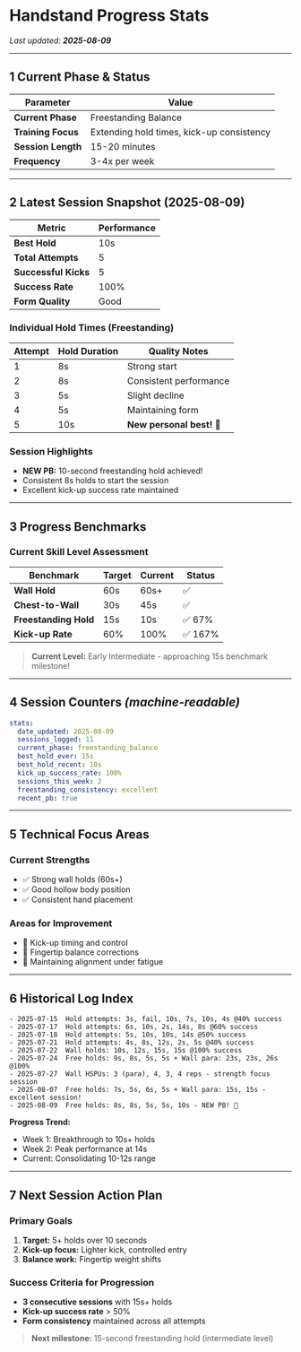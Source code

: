 # Handstand Progress Stats

*Last updated: **2025-08-09***

---

## 1 Current Phase & Status

| Parameter            | Value                                    |
| -------------------- | ---------------------------------------- |
| **Current Phase**    | Freestanding Balance                     |
| **Training Focus**   | Extending hold times, kick-up consistency|
| **Session Length**   | 15-20 minutes                           |
| **Frequency**        | 3-4x per week                           |

---

## 2 Latest Session Snapshot (2025-08-09)

| Metric               | Performance |
| -------------------- | ----------- |
| **Best Hold**        | 10s         |
| **Total Attempts**   | 5           |
| **Successful Kicks** | 5           |
| **Success Rate**     | 100%        |
| **Form Quality**     | Good        |

### Individual Hold Times (Freestanding)
| Attempt | Hold Duration | Quality Notes                    |
| ------- | ------------- | -------------------------------- |
| 1       | 8s            | Strong start                     |
| 2       | 8s            | Consistent performance           |
| 3       | 5s            | Slight decline                   |
| 4       | 5s            | Maintaining form                 |
| 5       | 10s           | **New personal best!** 🎉        |

### Session Highlights
- **NEW PB:** 10-second freestanding hold achieved!
- Consistent 8s holds to start the session
- Excellent kick-up success rate maintained

---

## 3 Progress Benchmarks

### Current Skill Level Assessment

| Benchmark            | Target | Current | Status |
| -------------------- | ------ | ------- | ------ |
| **Wall Hold**        | 60s    | 60s+    | ✅      |
| **Chest-to-Wall**    | 30s    | 45s     | ✅      |  
| **Freestanding Hold**| 15s    | 10s     | ✅ 67%  |
| **Kick-up Rate**     | 60%    | 100%    | ✅ 167% |

> **Current Level:** Early Intermediate - approaching 15s benchmark milestone!

---

## 4 Session Counters *(machine-readable)*

```yaml
stats:
  date_updated: 2025-08-09
  sessions_logged: 11
  current_phase: freestanding_balance
  best_hold_ever: 15s
  best_hold_recent: 10s
  kick_up_success_rate: 100%
  sessions_this_week: 2
  freestanding_consistency: excellent
  recent_pb: true
```

---

## 5 Technical Focus Areas

### Current Strengths
- ✅ Strong wall holds (60s+)
- ✅ Good hollow body position
- ✅ Consistent hand placement

### Areas for Improvement  
- 🎯 Kick-up timing and control
- 🎯 Fingertip balance corrections
- 🎯 Maintaining alignment under fatigue

---

## 6 Historical Log Index

```
- 2025-07-15  Hold attempts: 3s, fail, 10s, 7s, 10s, 4s @40% success
- 2025-07-17  Hold attempts: 6s, 10s, 2s, 14s, 8s @60% success  
- 2025-07-18  Hold attempts: 5s, 10s, 10s, 14s @50% success
- 2025-07-21  Hold attempts: 4s, 8s, 12s, 2s, 5s @40% success
- 2025-07-22  Wall holds: 10s, 12s, 15s, 15s @100% success
- 2025-07-24  Free holds: 9s, 8s, 5s, 5s + Wall para: 23s, 23s, 26s @100%
- 2025-07-27  Wall HSPUs: 3 (para), 4, 3, 4 reps - strength focus session
- 2025-08-07  Free holds: 7s, 5s, 6s, 5s + Wall para: 15s, 15s - excellent session!
- 2025-08-09  Free holds: 8s, 8s, 5s, 5s, 10s - NEW PB! 🎉
```

**Progress Trend:**
- Week 1: Breakthrough to 10s+ holds
- Week 2: Peak performance at 14s
- Current: Consolidating 10-12s range

---

## 7 Next Session Action Plan

### Primary Goals
1. **Target:** 5+ holds over 10 seconds
2. **Kick-up focus:** Lighter kick, controlled entry
3. **Balance work:** Fingertip weight shifts

### Success Criteria for Progression
- **3 consecutive sessions** with 15s+ holds
- **Kick-up success rate** > 50%
- **Form consistency** maintained across all attempts

> **Next milestone:** 15-second freestanding hold (intermediate level)